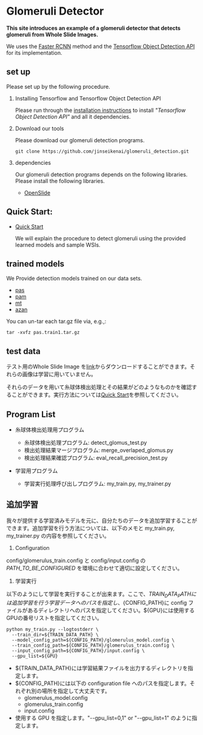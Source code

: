 # Glomeruli Detector
**This site introduces an example of a glomeruli detector that detects glomeruli from Whole Slide Images.**

We uses the [Faster RCNN](https://arxiv.org/abs/1506.01497) method and the [Tensorflow Object Detection API](https://github.com/tensorflow/models/tree/master/research/object_detection) for its implementation.

## set up

Please set up by the following procedure.

1. Installing Tensorflow and Tensorflow Object Detection API

    Please run through the [installation instructions](https://github.com/tensorflow/models/blob/master/research/object_detection/g3doc/installation.md) to install *"Tensorflow Object Detection API"* and all it dependencies.

2. Download our tools

    Please download our glomeruli detection programs.

    ```
    git clone https://github.com/jinseikenai/glomeruli_detection.git
    ```

1. dependencies

    Our glomeruli detection programs depends on the following libraries. Please install the following libraries.

    * [OpenSlide](https://openslide.org/)

## Quick Start:

  * [Quick Start](https://github.com/jinseikenai/glomeruli_detection/blob/master/detecting_glomeruli.md)

    We will explain the procedure to detect glomeruli using the provided learned models and sample WSIs.

## trained models

  We Provide detection models trained on our data sets.

  * [pas](http://www.m.u-tokyo.ac.jp/medinfo/download/jinai/faster_rcnn/trained_models/pas_train1.tar.gz)
  * [pam](http://www.m.u-tokyo.ac.jp/medinfo/download/jinai/faster_rcnn/trained_models/pam_train1.tar.gz)
  * [mt](http://www.m.u-tokyo.ac.jp/medinfo/download/jinai/faster_rcnn/trained_models/mt_train1.tar.gz)
  * [azan](http://www.m.u-tokyo.ac.jp/medinfo/download/jinai/faster_rcnn/trained_models/azan_train1.tar.gz)

  You can un-tar each tar.gz file via, e.g.,:

  ```
  tar -xvfz pas.train1.tar.gz
  ```

## test data

  テスト用のWhole Slide Image を[link](http://www.m.u-tokyo.ac.jp/medinfo/download/jinai/faster_rcnn/test_data.tar.gz)からダウンロードすることができます。それらの画像は学習に用いていません。

  それらのデータを用いて糸球体検出処理とその結果がどのようなものかを確認することができます。実行方法については[Quick Start](https://github.com/jinseikenai/glomeruli_detection/blob/master/detecting_glomeruli.md)を参照してください。

## Program List
* 糸球体検出処理用プログラム
  * 糸球体検出処理プログラム: detect_glomus_test.py
  * 検出処理結果マージプログラム: merge_overlaped_glomus.py
  * 検出処理結果確認プログラム: eval_recall_precision_test.py

* 学習用プログラム
  * 学習実行処理呼び出しプログラム: my_train.py, my_trainer.py

## 追加学習

  我々が提供する学習済みモデルを元に、自分たちのデータを追加学習することができます。追加学習を行う方法については、以下のメモと my_train.py, my_trainer.py の内容を参照してください。

1. Configuration

  config/glomerulus_train.config と config/input.config の *PATH_TO_BE_CONFIGURED* を環境に合わせて適切に設定してください。
　
1. 学習実行

  以下のようにして学習を実行することが出来ます。ここで、${TRAIN_DATA_PATH}には追加学習を行う学習データへのパスを指定し、${CONFIG_PATH}に config ファイルがあるディレクトリへのパスを指定してください。${GPU}には使用するGPUの番号リストを指定してください。

  ```
  python my_train.py --logtostderr \
    --train_dir=${TRAIN_DATA_PATH} \
    --model_config_path=${CONFIG_PATH}/glomerulus_model.config \
    --train_config_path=${CONFIG_PATH}/glomerulus_train.config \
    --input_config_path=${CONFIG_PATH}/input.config \
    --gpu_list=${GPU}
  ```

  * ${TRAIN_DATA_PATH}には学習結果ファイルを出力するディレクトリを指定します。
  * ${CONFIG_PATH}には以下の configuration file へのパスを指定します。それぞれ別の場所を指定して大丈夫です。
    * glomerulus_model.config
    * glomerulus_train.config
    * input.config
  * 使用する GPU を指定します。"--gpu_list=0,1" or "--gpu_list=1" のように指定します。



